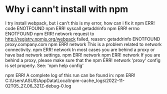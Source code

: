 
# Why i cann't install with npm

I try install webpack, but i can't
this is my error,
how can i fix it
npm ERR! code ENOTFOUND
npm ERR! syscall getaddrinfo
npm ERR! errno ENOTFOUND
npm ERR! network request to http://registry.npmjs.org/webpack failed, reason: getaddrinfo ENOTFOUND proxy.company.com
npm ERR! network This is a problem related to network connectivity.
npm ERR! network In most cases you are behind a proxy or have bad network settings.
npm ERR! network
npm ERR! network If you are behind a proxy, please make sure that the
npm ERR! network 'proxy' config is set properly.  See: 'npm help config'

npm ERR! A complete log of this run can be found in:
npm ERR!     C:\Users\ASUS\AppData\Local\npm-cache\_logs\2022-11-02T05_27_06_321Z-debug-0.log


        